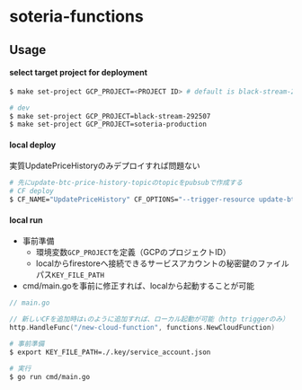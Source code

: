 # soteria-functions

## Usage

#### select target project for deployment

```sh
$ make set-project GCP_PROJECT=<PROJECT ID> # default is black-stream-292507

# dev
$ make set-project GCP_PROJECT=black-stream-292507
$ make set-project GCP_PROJECT=soteria-production
```

#### local deploy

実質UpdatePriceHistoryのみデプロイすれば問題ない

```sh
# 先にupdate-btc-price-history-topicのtopicをpubsubで作成する
# CF deploy
$ CF_NAME="UpdatePriceHistory" CF_OPTIONS="--trigger-resource update-btc-price-history-topic" make deploy-fn-pubsub
```

#### local run

- 事前準備
  - 環境変数`GCP_PROJECT`を定義（GCPのプロジェクトID）
  - localからfirestoreへ接続できるサービスアカウントの秘密鍵のファイルパス`KEY_FILE_PATH`
- cmd/main.goを事前に修正すれば、localから起動することが可能

```go
// main.go

// 新しいCFを追加時は↓のように追加すれば、ローカル起動が可能（http triggerのみ）
http.HandleFunc("/new-cloud-function", functions.NewCloudFunction)
```

```sh
# 事前準備
$ export KEY_FILE_PATH=./.key/service_account.json

# 実行
$ go run cmd/main.go
```
